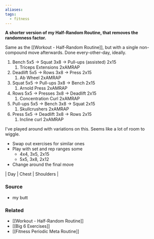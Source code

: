 ```yaml
---
aliases: 
tags:
  - fitness
---
```

**A shorter version of my Half-Random Routine, that removes the randomness factor.**

Same as the [[Workout - Half-Random Routine]], but with a single non-compound move afterwards. Done every-other-day, ideally.

1. Bench 5x5 → Squat 3x8 → Pull-ups (assisted) 2x15
    1. Triceps Extensions 2xAMRAP
2. Deadlift 5x5 → Rows 3x8 → Press 2x15
    1. Ab Wheel 2xAMRAP 
3. Squat 5x5 → Pull-ups 3x8 → Bench 2x15
    1. Arnold Press 2xAMRAP 
4. Rows 5x5 → Presses 3x8 → Deadlift 2x15
    1. Concentration Curl 2xAMRAP 
5. Pull-ups 5x5 → Bench 3x8 → Squat 2x15
    1. Skullcrushers 2xAMRAP 
6. Press 5x5 → Deadlift 3x8 → Rows 2x15
    1. Incline curl 2xAMRAP

I've played around with variations on this. Seems like a lot of room to wiggle.
- Swap out exercises for similar ones
- Play with set and rep ranges some
	- 4x4, 3x5, 2x15 
	- 5x5, 3x8, 2x12
- Change around the final move

| Day | Chest | Shoulders | 

### Source
- my butt

### Related
- [[Workout - Half-Random Routine]]
- [[Big 6 Exercises]]
- [[Fitness Periodic Meta Routine]]